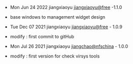 * Mon Jun 24 2022 jiangxiaoyu <jiangxiaoyu@free> -1.1.0
- base windows to management widget design
* Tue Dec 07 2021 jiangxiaoyu <jiangxiaoyu@free> - 1.0.9
- modify : first commit to gitHub

* Mon Jul 26 2021 jiangxiaoyu <jiangchao@nfschina> - 1.0.0
- modify : first version for check virsys tools
